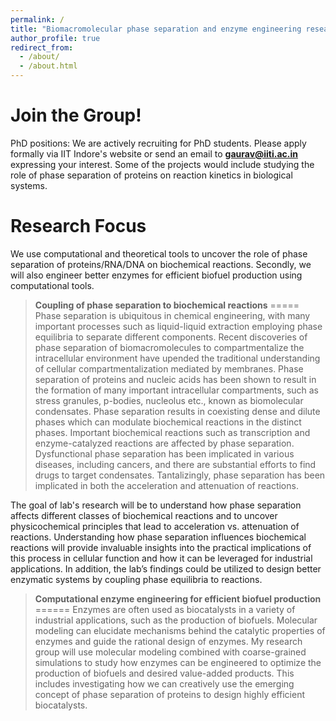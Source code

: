```yaml
---
permalink: /
title: "Biomacromolecular phase separation and enzyme engineering research group"
author_profile: true
redirect_from: 
  - /about/
  - /about.html
---
```


**Join the Group!**
=====
PhD positions: We are actively recruiting for PhD students. Please apply formally via IIT Indore's website or send an email to **gaurav@iiti.ac.in** expressing your interest. Some of the projects would include studying the role of phase separation of proteins on reaction kinetics in biological systems. 

**Research Focus**
=====
We use computational and theoretical tools to uncover the role of phase separation of proteins/RNA/DNA on biochemical reactions. Secondly, we will also engineer better enzymes for efficient biofuel production using computational tools. 

> **Coupling of phase separation to biochemical reactions**
=====
Phase separation is ubiquitous in chemical engineering, with many important processes such as liquid-liquid extraction employing phase equilibria to separate different components. Recent discoveries of phase separation of biomacromolecules to compartmentalize the intracellular environment have upended the traditional understanding of cellular compartmentalization mediated by membranes. Phase separation of proteins and nucleic acids has been shown to result in the formation of many important intracellular compartments, such as stress granules, p-bodies, nucleolus etc., known as biomolecular condensates. Phase separation results in coexisting dense and dilute phases which can modulate biochemical reactions in the distinct phases. Important biochemical reactions such as transcription and enzyme-catalyzed reactions are affected by phase separation. Dysfunctional phase separation has been implicated in various diseases, including cancers, and there are substantial efforts to find drugs to target condensates. Tantalizingly, phase separation has been implicated in both the acceleration and attenuation of reactions.

The goal of lab's research will be to understand how phase separation affects different classes of biochemical reactions and to uncover physicochemical principles that lead to acceleration vs. attenuation of reactions. Understanding how phase separation influences biochemical reactions will provide invaluable insights into the practical implications of this process in cellular function and how it can be leveraged for industrial applications. In addition, the lab’s findings could be utilized to design better enzymatic systems by coupling phase equilibria to reactions. 

> **Computational enzyme engineering for efficient biofuel production**
======
Enzymes are often used as biocatalysts in a variety of industrial applications, such as the production of biofuels. Molecular modeling can elucidate mechanisms behind the catalytic properties of enzymes and guide the rational design of enzymes. My research group will use molecular modeling combined with coarse-grained simulations to study how enzymes can be engineered to optimize the production of biofuels and desired value-added products. This includes investigating how we can creatively use the emerging concept of phase separation of proteins to design highly efficient biocatalysts.
